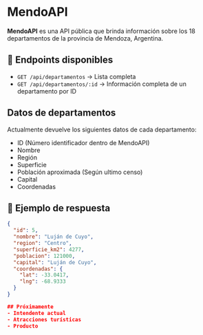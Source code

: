 #  MendoAPI

**MendoAPI** es una API pública que brinda información sobre los 18 departamentos de la provincia de Mendoza, Argentina.

## 📡 Endpoints disponibles

- `GET /api/departamentos` → Lista completa
- `GET /api/departamentos/:id` → Información completa de un departamento por ID

## Datos  de departamentos
Actualmente devuelve los siguientes datos de cada departamento:
- ID (Número identificador dentro de MendoAPI)
- Nombre
- Región
- Superficie
- Población aproximada (Según ultimo censo)
- Capital
- Coordenadas


## 🔁 Ejemplo de respuesta

```json
{
  "id": 5,
  "nombre": "Luján de Cuyo",
  "region": "Centro",
  "superficie_km2": 4277,
  "poblacion": 121000,
  "capital": "Luján de Cuyo",
  "coordenadas": {
    "lat": -33.0417,
    "lng": -68.9333
  }
}

## Próximamente
- Intendente actual
- Atracciones turísticas
- Producto